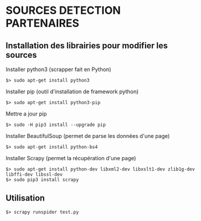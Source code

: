 # SOURCES DETECTION PARTENAIRES

## Installation des librairies pour modifier les sources

Installer python3 (scrapper fait en Python)

```$> sudo apt-get install python3```



Installer pip (outil d'installation de framework python)

```$> sudo apt-get install python3-pip```


Mettre a jour pip

```$> sudo -H pip3 install --upgrade pip```


Installer BeautifulSoup (permet de parse les données d'une page)

```$> sudo apt-get install python-bs4```

Installer Scrapy (permet la récupération d'une page)

```
$> sudo apt-get install python-dev libxml2-dev libxslt1-dev zlib1g-dev libffi-dev libssl-dev
$> sudo pip3 install scrapy
```


## Utilisation

```$> scrapy runspider test.py```
